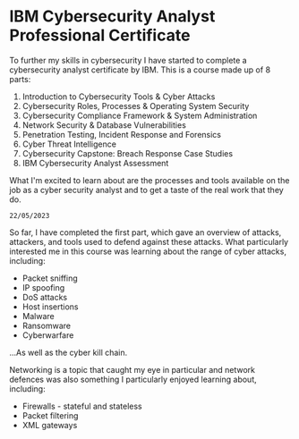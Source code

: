 # IBM Cybersecurity Analyst Professional Certificate

To further my skills in cybersecurity I have started to complete a cybersecurity analyst certificate by IBM. This is a course made up of 8 parts:

1. Introduction to Cybersecurity Tools & Cyber Attacks&#x20;
2. Cybersecurity Roles, Processes & Operating System Security
3. Cybersecurity Compliance Framework & System Administration&#x20;
4. Network Security & Database Vulnerabilities&#x20;
5. Penetration Testing, Incident Response and Forensics&#x20;
6. Cyber Threat Intelligence&#x20;
7. Cybersecurity Capstone: Breach Response Case Studies
8. IBM Cybersecurity Analyst Assessment

What I'm excited to learn about are the processes and tools available on the job as a cyber security analyst and to get a taste of the real work that they do.&#x20;

`22/05/2023`

So far, I have completed the first part, which gave an overview of attacks, attackers, and tools used to defend against these attacks. What particularly interested me in this course was learning about the range of cyber attacks, including:

* Packet sniffing
* IP spoofing
* DoS attacks
* Host insertions
* Malware
* Ransomware
* Cyberwarfare

...As well as the cyber kill chain.

Networking is a topic that caught my eye in particular and network defences was also something I particularly enjoyed learning about, including:

* Firewalls - stateful and stateless
* Packet filtering
* XML gateways
